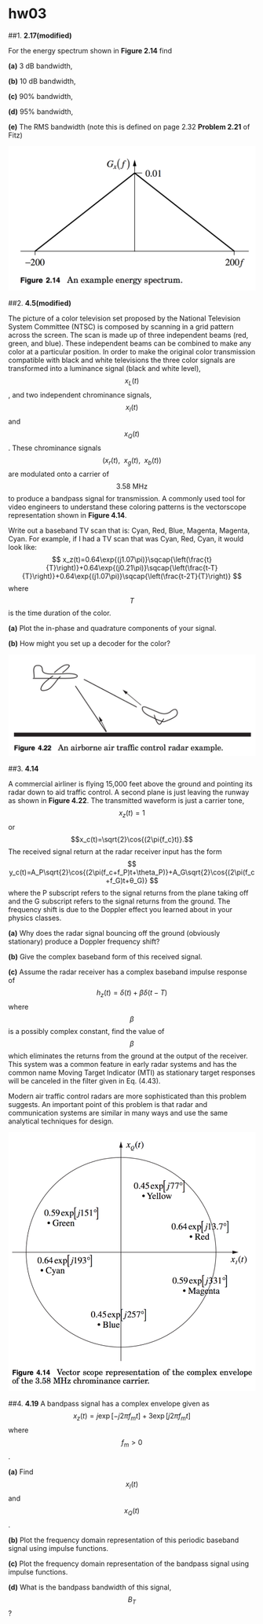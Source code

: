 # hw03

##1.
**2.17(modified)**

For the energy spectrum shown in **Figure 2.14** find

**(a)** 3 dB bandwidth,

**(b)** 10 dB bandwidth,

**(c)** 90% bandwidth,

**(d)** 95% bandwidth,

**(e)** The RMS bandwidth (note this is defined on page 2.32 **Problem 2.21** of Fitz)

![figure.01](hw03/hw03-fig01.png)

##2.
**4.5(modified)**

The picture of a color television set proposed by the National Television System Committee (NTSC) is composed by scanning in a grid pattern across the screen.  The scan is made up of three independent beams (red, green, and blue).  These independent beams can be combined to make any color at a particular position.  In order to make the original color transmission compatible with black and white televisions the three color signals  are transformed into a luminance signal (black and white level), $$x_L(t)$$, and two independent chrominance signals, $$x_I(t)$$ and $$x_Q(t)$$. These chrominance signals $$\left(x_r(t),\:\:x_g(t),\:\:x_b(t)\right) $$ are modulated onto a carrier of $$3.58\:\text{MHz}$$ to produce a bandpass signal for transmission.  A commonly used tool for video engineers to understand these coloring patterns is the vectorscope representation shown in **Figure 4.14**.

Write out a baseband TV scan that is: Cyan, Red, Blue, Magenta, Magenta, Cyan.  For example, if I had a TV scan that was Cyan, Red, Cyan, it would look like: 
$$
x_z(t)=0.64\exp{(j1.07\pi)}\sqcap{\left(\frac{t}{T}\right)}+0.64\exp{(j0.21\pi)}\sqcap{\left(\frac{t-T}{T}\right)}+0.64\exp{(j1.07\pi)}\sqcap{\left(\frac{t-2T}{T}\right)}
$$
where $$T$$ is the time duration of the color.

**(a)** Plot the in-phase and quadrature components of your signal.

**(b)** How might you set up a decoder for the color?

![figure.02](hw03/hw03-fig02.png)


##3.
**4.14**

A commercial airliner is flying 15,000 feet above the ground and pointing its radar down to aid traffic control. A second plane is just leaving the runway as shown in **Figure 4.22**. The transmitted waveform is just a carrier tone, 
$$x_z(t)=1$$
or
$$x_c(t)=\sqrt{2}\cos{(2\pi{f_c}t)}.$$
The received signal return at the radar receiver input has the form 
$$
y_c(t)=A_P\sqrt{2}\cos{(2\pi(f_c+f_P)t+\theta_P)}+A_G\sqrt{2}\cos{(2\pi(f_c+f_G)t+θ_G)}
$$
where the P subscript refers to the signal returns from the plane taking off and the G subscript refers to the signal returns from the ground. The frequency shift is due to the Doppler effect you learned about in your physics classes.

**(a)** Why does the radar signal bouncing off the ground (obviously stationary) produce a Doppler frequency shift?

**(b)** Give the complex baseband form of this received signal.

**(c)** Assume the radar receiver has a complex baseband impulse response of
$$
h_z(t)=\delta(t)+\beta\delta(t-T)
$$
where $$\beta$$ is a possibly complex constant, find the value of $$\beta$$ which eliminates the returns from the ground at the output of the receiver.  This system was a common feature in early radar systems and has the common name Moving Target Indicator (MTI) as stationary target responses will be canceled in the filter given in Eq. (4.43).

Modern air traffic control radars are more sophisticated than this problem suggests. An important point of this problem is that radar and communication systems are similar in many ways and use the same analytical techniques for design.

![figure.03](hw03/hw03-fig03.png)


##4.
**4.19**
A bandpass signal has a complex envelope given as 
$$
x_z(t)=j\exp{\left[-j2\pi{f_m}t\right]}+3\exp{\left[j2\pi{f_m}t\right]}
$$
where $$f_m>0$$.

**(a)** Find $$x_I(t)$$ and $$x_Q(t)$$.

**(b)** Plot the frequency domain representation of this periodic baseband signal using impulse functions.

**(c)** Plot the frequency domain representation of the bandpass signal using impulse functions.

**(d)** What is the bandpass bandwidth of this signal, $$B_T$$?